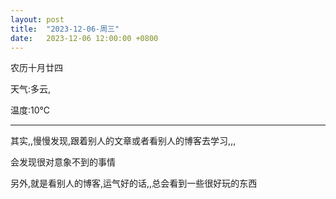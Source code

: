 ```yaml
---
layout: post
title:  "2023-12-06-周三"
date:   2023-12-06 12:00:00 +0800
---
```






农历十月廿四

天气:多云, 

温度:10℃

---



其实,,慢慢发现,跟着别人的文章或者看别人的博客去学习,,,

会发现很对意象不到的事情

另外,就是看别人的博客,运气好的话,,总会看到一些很好玩的东西



